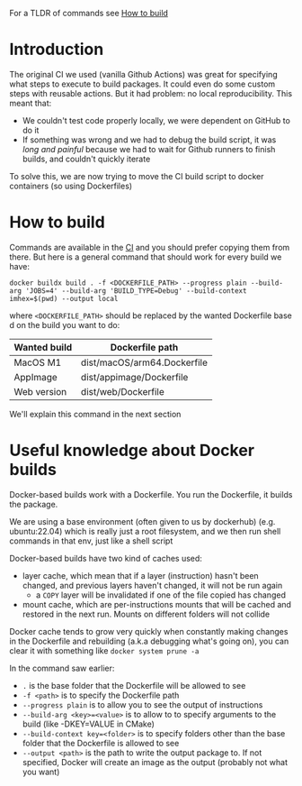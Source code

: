 For a TLDR of commands see [How to build](#How-to-build)

# Introduction

The original CI we used (vanilla Github Actions) was great for specifying what steps to execute to build packages. It could even do some custom steps with reusable actions. But it had problem: no local reproducibility. This meant that:
- We couldn't test code properly locally, we were dependent on GitHub to do it
- If something was wrong and we had to debug the build script, it was *long and painful* because we had to wait for Github runners to finish builds, and couldn't quickly iterate

To solve this, we are now trying to move the CI build script to docker containers (so using Dockerfiles)

# How to build

Commands are available in the [CI](../../.github/workflows/build.yml) and you should prefer copying them from there.
But here is a general command that should work for every build we have:
```
docker buildx build . -f <DOCKERFILE_PATH> --progress plain --build-arg 'JOBS=4' --build-arg 'BUILD_TYPE=Debug' --build-context imhex=$(pwd) --output local
```

where `<DOCKERFILE_PATH>` should be replaced by the wanted Dockerfile base d on the build you want to do:

| Wanted build | Dockerfile path             |
|--------------|-----------------------------|
| MacOS M1     | dist/macOS/arm64.Dockerfile |
| AppImage     | dist/appimage/Dockerfile    |
| Web version  | dist/web/Dockerfile         |

We'll explain this command in the next section

# Useful knowledge about Docker builds

Docker-based builds work with a Dockerfile. You run the Dockerfile, it builds the package.

We are using a base environment (often given to us by dockerhub) (e.g. ubuntu:22.04) which is really just a root filesystem, and we then run shell commands in that env, just like a shell script

Docker-based builds have two kind of caches used:
- layer cache, which mean that if a layer (instruction) hasn't been changed, and previous layers haven't changed, it will not be run again
    - a `COPY` layer will be invalidated if one of the file copied has changed
- mount cache, which are per-instructions mounts that will be cached and restored in the next run. Mounts on different folders will not collide

Docker cache tends to grow very quickly when constantly making changes in the Dockerfile and rebuilding (a.k.a debugging what's going on), you can clear it with something like `docker system prune -a`

In the command saw earlier:
- `.` is the base folder that the Dockerfile will be allowed to see
- `-f <path>` is to specify the Dockerfile path
- `--progress plain` is to allow you to see the output of instructions
- `--build-arg <key>=<value>` is to allow to to specify arguments to the build (like -DKEY=VALUE in CMake)
- `--build-context key=<folder>` is to specify folders other than the base folder that the Dockerfile is allowed to see
- `--output <path>` is the path to write the output package to. If not specified, Docker will create an image as the output (probably not what you want)
